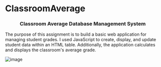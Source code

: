 # ClassroomAverage






<h3 align="center">Classroom Average Database Management System</h3>
The purpose of this assignment is to build a basic web application for managing student grades. I used JavaScript to create, display, and update student data within an HTML table. Additionally, the application calculates and displays the classroom's average grade.

![image](https://github.com/pujaroy280/ClassroomAverage/assets/62675121/29f35f64-7342-498f-aa13-bde2675af712)


